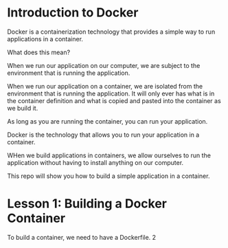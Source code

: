 # Introduction to Docker

Docker is a containerization technology that provides a simple way to run applications in a container.

What does this mean?

When we run our application on our computer, we are subject to the environment that is running the application.

When we run our application on a container, we are isolated from the environment that is running the application. It will only ever has what is in the container definition and what is copied and pasted into the container as we build it.

As long as you are running the container, you can run your application.

Docker is the technology that allows you to run your application in a container.

WHen we build applications in containers, we allow ourselves to run the application without having to install anything on our computer.

This repo will show you how to build a simple application in a container.

# Lesson 1: Building a Docker Container

To build a container, we need to have a Dockerfile. 2

